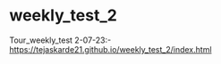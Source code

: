# weekly_test_2

Tour_weekly_test 2-07-23:-https://tejaskarde21.github.io/weekly_test_2/index.html 
